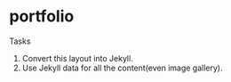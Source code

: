 # portfolio

Tasks
1. Convert this layout into Jekyll. 
2. Use Jekyll data for all the content(even image gallery).

